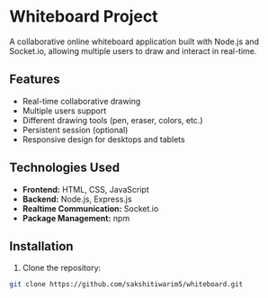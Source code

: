 # Whiteboard Project

A collaborative online whiteboard application built with Node.js and Socket.io, allowing multiple users to draw and interact in real-time.

## Features

- Real-time collaborative drawing
- Multiple users support
- Different drawing tools (pen, eraser, colors, etc.)
- Persistent session (optional)
- Responsive design for desktops and tablets

## Technologies Used

- **Frontend:** HTML, CSS, JavaScript  
- **Backend:** Node.js, Express.js  
- **Realtime Communication:** Socket.io  
- **Package Management:** npm

## Installation

1. Clone the repository:

```bash
git clone https://github.com/sakshitiwarim5/whiteboard.git
